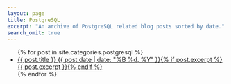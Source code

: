 ```yaml
---
layout: page
title: PostgreSQL
excerpt: "An archive of PostgreSQL related blog posts sorted by date."
search_omit: true
---
```


<ul class="post-list">
{% for post in site.categories.postgresql %}
  <li><article><a href="{{ site.url }}{{ post.url }}">{{ post.title }} <span class="entry-date"><time datetime="{{ post.date | date_to_xmlschema }}">{{ post.date | date: "%B %d, %Y" }}</time></span>{% if post.excerpt %} <span class="excerpt">{{ post.excerpt }}</span>{% endif %}</a></article></li>
{% endfor %}
</ul>
